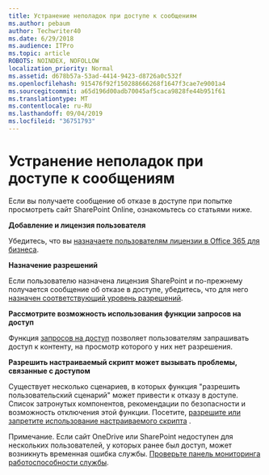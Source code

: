 ```yaml
---
title: Устранение неполадок при доступе к сообщениям
ms.author: pebaum
author: Techwriter40
ms.date: 6/29/2018
ms.audience: ITPro
ms.topic: article
ROBOTS: NOINDEX, NOFOLLOW
localization_priority: Normal
ms.assetid: d678b57a-53ad-4414-9423-d8726a0c532f
ms.openlocfilehash: 915476f92f150288666268f1647f3cae7e9001a4
ms.sourcegitcommit: a65d196d00adb70045af5caca9828fe44b951f61
ms.translationtype: MT
ms.contentlocale: ru-RU
ms.lasthandoff: 09/04/2019
ms.locfileid: "36751793"
---
```

# <a name="troubleshoot-access-denied-messages"></a>Устранение неполадок при доступе к сообщениям

Если вы получаете сообщение об отказе в доступе при попытке просмотреть сайт SharePoint Online, ознакомьтесь со статьями ниже.

**Добавление и лицензия пользователя**

Убедитесь, что вы [назначаете пользователям лицензии в Office 365 для бизнеса](https://docs.microsoft.com/office365/admin/subscriptions-and-billing/assign-licenses-to-users?view=o365-worldwide&amp;tabs=One).

**Назначение разрешений**

Если пользователю назначена лицензия SharePoint и по-прежнему получается сообщение об отказе в доступе, убедитесь, что для него [назначен соответствующий уровень разрешений](https://docs.microsoft.com/sharepoint/understanding-permission-levels).

**Рассмотрите возможность использования функции запросов на доступ**

Функция [запросов на доступ](https://support.office.com/article/Set-up-and-manage-access-requests-94B26E0B-2822-49D4-929A-8455698654B3) позволяет пользователям запрашивать доступ к контенту, на просмотр которого у них нет разрешения. 

**Разрешить настраиваемый скрипт может вызывать проблемы, связанные с доступом**

Существует несколько сценариев, в которых функция "разрешить пользовательский сценарий" может привести к отказу в доступе. Список затронутых компонентов, рекомендации по безопасности и возможность отключения этой функции. Посетите, [разрешите или запретите использование настраиваемого скрипта](https://docs.microsoft.com/sharepoint/allow-or-prevent-custom-script) .

Примечание. Если сайт OneDrive или SharePoint недоступен для нескольких пользователей, у которых ранее был доступ, может возникнуть временная ошибка службы. [Проверьте панель мониторинга работоспособности службы](https://portal.office.com/adminportal/home#/servicehealth).


  

